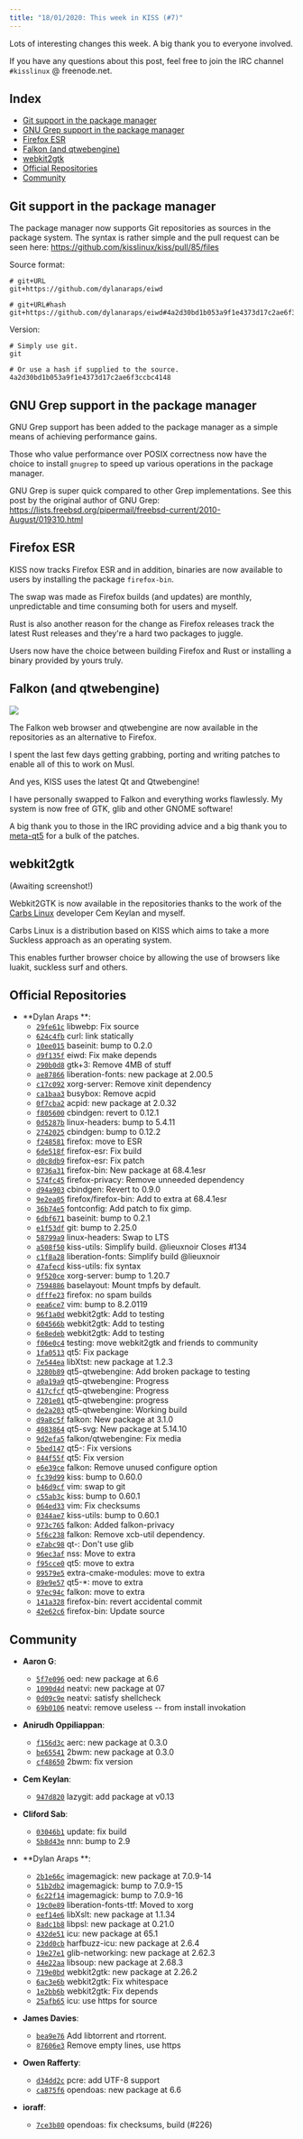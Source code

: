 ```yaml
---
title: "18/01/2020: This week in KISS (#7)"
---
```


Lots of interesting changes this week. A big thank you to everyone involved.

If you have any questions about this post, feel free to join the IRC channel `#kisslinux` @ freenode.net.


## Index

<!-- vim-markdown-toc GFM -->

* [Git support in the package manager](#git-support-in-the-package-manager)
* [GNU Grep support in the package manager](#gnu-grep-support-in-the-package-manager)
* [Firefox ESR](#firefox-esr)
* [Falkon (and qtwebengine)](#falkon-and-qtwebengine)
* [webkit2gtk](#webkit2gtk)
* [Official Repositories](#official-repositories)
* [Community](#community)

<!-- vim-markdown-toc -->


## Git support in the package manager

The package manager now supports Git repositories as sources in the package system. The syntax is rather simple and the pull request can be seen here: https://github.com/kisslinux/kiss/pull/85/files

Source format:

```
# git+URL
git+https://github.com/dylanaraps/eiwd

# git+URL#hash
git+https://github.com/dylanaraps/eiwd#4a2d30bd1b053a9f1e4373d17c2ae6f3ccbc4148
```

Version:

```
# Simply use git.
git

# Or use a hash if supplied to the source.
4a2d30bd1b053a9f1e4373d17c2ae6f3ccbc4148
```

## GNU Grep support in the package manager

GNU Grep support has been added to the package manager as a simple means of achieving performance gains.

Those who value performance over POSIX correctness now have the choice to install `gnugrep` to speed up various operations in the package manager.

GNU Grep is super quick compared to other Grep implementations. See this post by the original author of GNU Grep: https://lists.freebsd.org/pipermail/freebsd-current/2010-August/019310.html


## Firefox ESR

KISS now tracks Firefox ESR and in addition, binaries are now available to users by installing the package `firefox-bin`.

The swap was made as Firefox builds (and updates) are monthly, unpredictable and time consuming both for users and myself.

Rust is also another reason for the change as Firefox releases track the latest Rust releases and they're a hard two packages to juggle.

Users now have the choice between building Firefox and Rust or installing a binary provided by yours truly.


## Falkon (and qtwebengine)

<img src=/images/falkon.jpg>

The Falkon web browser and qtwebengine are now available in the repositories as an alternative to Firefox.

I spent the last few days getting grabbing, porting and writing patches to enable all of this to work on Musl.

And yes, KISS uses the latest Qt and Qtwebengine!

I have personally swapped to Falkon and everything works flawlessly. My system is now free of GTK, glib and other GNOME software!

A big thank you to those in the IRC providing advice and a big thank you to [meta-qt5](https://github.com/meta-qt5/meta-qt5) for a bulk of the patches.


## webkit2gtk

(Awaiting screenshot!)

Webkit2GTK is now available in the repositories thanks to the work of the  [Carbs Linux](https://carbslinux.org/) developer Cem Keylan and myself.

Carbs Linux is a distribution based on KISS which aims to take a more Suckless approach as an operating system.

This enables further browser choice by allowing the use of browsers like luakit, suckless surf and others.


## Official Repositories

- **Dylan Araps **:
    - [`29fe61c`](https://github.com/kisslinux/repo/commit/29fe61c) libwebp: Fix source
    - [`624c4fb`](https://github.com/kisslinux/repo/commit/624c4fb) curl: link statically
    - [`10ee015`](https://github.com/kisslinux/repo/commit/10ee015) baseinit: bump to 0.2.0
    - [`d9f135f`](https://github.com/kisslinux/repo/commit/d9f135f) eiwd: Fix make depends
    - [`290b0d8`](https://github.com/kisslinux/repo/commit/290b0d8) gtk+3: Remove 4MB of stuff
    - [`ae87866`](https://github.com/kisslinux/repo/commit/ae87866) liberation-fonts: new package at 2.00.5
    - [`c17c092`](https://github.com/kisslinux/repo/commit/c17c092) xorg-server: Remove xinit dependency
    - [`ca1baa3`](https://github.com/kisslinux/repo/commit/ca1baa3) busybox: Remove acpid
    - [`0f7cba2`](https://github.com/kisslinux/repo/commit/0f7cba2) acpid: new package at 2.0.32
    - [`f805600`](https://github.com/kisslinux/repo/commit/f805600) cbindgen: revert to 0.12.1
    - [`0d5287b`](https://github.com/kisslinux/repo/commit/0d5287b) linux-headers: bump to 5.4.11
    - [`2742025`](https://github.com/kisslinux/repo/commit/2742025) cbindgen: bump to 0.12.2
    - [`f248581`](https://github.com/kisslinux/repo/commit/f248581) firefox: move to ESR
    - [`6de518f`](https://github.com/kisslinux/repo/commit/6de518f) firefox-esr: Fix build
    - [`d0c8db9`](https://github.com/kisslinux/repo/commit/d0c8db9) firefox-esr: Fix patch
    - [`0736a31`](https://github.com/kisslinux/repo/commit/0736a31) firefox-bin: New package at 68.4.1esr
    - [`574fc45`](https://github.com/kisslinux/repo/commit/574fc45) firefox-privacy: Remove unneeded dependency
    - [`d94a903`](https://github.com/kisslinux/repo/commit/d94a903) cbindgen: Revert to 0.9.0
    - [`9e2ea05`](https://github.com/kisslinux/repo/commit/9e2ea05) firefox/firefox-bin: Add to extra at 68.4.1esr
    - [`36b74e5`](https://github.com/kisslinux/repo/commit/36b74e5) fontconfig: Add patch to fix gimp.
    - [`6dbf671`](https://github.com/kisslinux/repo/commit/6dbf671) baseinit: bump to 0.2.1
    - [`e1f53df`](https://github.com/kisslinux/repo/commit/e1f53df) git: bump to 2.25.0
    - [`58799a9`](https://github.com/kisslinux/repo/commit/58799a9) linux-headers: Swap to LTS
    - [`a508f50`](https://github.com/kisslinux/repo/commit/a508f50) kiss-utils: Simplify build. @lieuxnoir Closes #134
    - [`c1f8a28`](https://github.com/kisslinux/repo/commit/c1f8a28) liberation-fonts: Simplify build @lieuxnoir
    - [`47afecd`](https://github.com/kisslinux/repo/commit/47afecd) kiss-utils: fix syntax
    - [`9f520ce`](https://github.com/kisslinux/repo/commit/9f520ce) xorg-server: bump to 1.20.7
    - [`7594886`](https://github.com/kisslinux/repo/commit/7594886) baselayout: Mount tmpfs by default.
    - [`dfffe23`](https://github.com/kisslinux/repo/commit/dfffe23) firefox: no spam builds
    - [`eea6ce7`](https://github.com/kisslinux/repo/commit/eea6ce7) vim: bump to 8.2.0119
    - [`96f1a0d`](https://github.com/kisslinux/repo/commit/96f1a0d) webkit2gtk: Add to testing
    - [`604566b`](https://github.com/kisslinux/repo/commit/604566b) webkit2gtk: Add to testing
    - [`6e8edeb`](https://github.com/kisslinux/repo/commit/6e8edeb) webkit2gtk: Add to testing
    - [`f06e0c4`](https://github.com/kisslinux/repo/commit/f06e0c4) testing: move webkit2gtk and friends to community
    - [`1fa0513`](https://github.com/kisslinux/repo/commit/1fa0513) qt5: Fix package
    - [`7e544ea`](https://github.com/kisslinux/repo/commit/7e544ea) libXtst: new package at 1.2.3
    - [`3280b89`](https://github.com/kisslinux/repo/commit/3280b89) qt5-qtwebengine: Add broken package to testing
    - [`a0a19a9`](https://github.com/kisslinux/repo/commit/a0a19a9) qt5-qtwebengine: Progress
    - [`417cfcf`](https://github.com/kisslinux/repo/commit/417cfcf) qt5-qtwebengine: Progress
    - [`7201e01`](https://github.com/kisslinux/repo/commit/7201e01) qt5-qtwebengine: progress
    - [`de2a203`](https://github.com/kisslinux/repo/commit/de2a203) qt5-qtwebengine: Working build
    - [`d9a8c5f`](https://github.com/kisslinux/repo/commit/d9a8c5f) falkon: New package at 3.1.0
    - [`4083864`](https://github.com/kisslinux/repo/commit/4083864) qt5-svg: New package at 5.14.10
    - [`9d2efa5`](https://github.com/kisslinux/repo/commit/9d2efa5) falkon/qtwebengine: Fix media
    - [`5bed147`](https://github.com/kisslinux/repo/commit/5bed147) qt5-: Fix versions
    - [`844f55f`](https://github.com/kisslinux/repo/commit/844f55f) qt5: Fix version
    - [`e6e39ce`](https://github.com/kisslinux/repo/commit/e6e39ce) falkon: Remove unused configure option
    - [`fc39d99`](https://github.com/kisslinux/repo/commit/fc39d99) kiss: bump to 0.60.0
    - [`b46d9cf`](https://github.com/kisslinux/repo/commit/b46d9cf) vim: swap to git
    - [`c55ab3c`](https://github.com/kisslinux/repo/commit/c55ab3c) kiss: bump to 0.60.1
    - [`064ed33`](https://github.com/kisslinux/repo/commit/064ed33) vim: Fix checksums
    - [`0344ae7`](https://github.com/kisslinux/repo/commit/0344ae7) kiss-utils: bump to 0.60.1
    - [`973c765`](https://github.com/kisslinux/repo/commit/973c765) falkon: Added falkon-privacy
    - [`5f6c238`](https://github.com/kisslinux/repo/commit/5f6c238) falkon: Remove xcb-util dependency.
    - [`e7abc98`](https://github.com/kisslinux/repo/commit/e7abc98) qt-: Don't use glib
    - [`96ec3af`](https://github.com/kisslinux/repo/commit/96ec3af) nss: Move to extra
    - [`f95cce0`](https://github.com/kisslinux/repo/commit/f95cce0) qt5: move to extra
    - [`99579e5`](https://github.com/kisslinux/repo/commit/99579e5) extra-cmake-modules: move to extra
    - [`89e9e57`](https://github.com/kisslinux/repo/commit/89e9e57) qt5-*: move to extra
    - [`97ec94c`](https://github.com/kisslinux/repo/commit/97ec94c) falkon: move to extra
    - [`141a328`](https://github.com/kisslinux/repo/commit/141a328) firefox-bin: revert accidental commit
    - [`42e62c6`](https://github.com/kisslinux/repo/commit/42e62c6) firefox-bin: Update source

## Community

- **Aaron G**:
    - [`5f7e096`](https://github.com/kisslinux/community/commit/5f7e096) oed: new package at 6.6
    - [`1090d4d`](https://github.com/kisslinux/community/commit/1090d4d) neatvi: new package at 07
    - [`0d09c9e`](https://github.com/kisslinux/community/commit/0d09c9e) neatvi: satisfy shellcheck
    - [`69b0106`](https://github.com/kisslinux/community/commit/69b0106) neatvi: remove useless -- from install invokation

- **Anirudh Oppiliappan**:
    - [`f156d3c`](https://github.com/kisslinux/community/commit/f156d3c) aerc: new package at 0.3.0
    - [`be65541`](https://github.com/kisslinux/community/commit/be65541) 2bwm: new package at 0.3.0
    - [`cf48650`](https://github.com/kisslinux/community/commit/cf48650) 2bwm: fix version

- **Cem Keylan**:
    - [`947d820`](https://github.com/kisslinux/community/commit/947d820) lazygit: add package at v0.13

- **Cliford Sab**:
    - [`03046b1`](https://github.com/kisslinux/community/commit/03046b1) update: fix build
    - [`5b8d43e`](https://github.com/kisslinux/community/commit/5b8d43e) nnn: bump to 2.9

- **Dylan Araps **:
    - [`2b1e66c`](https://github.com/kisslinux/community/commit/2b1e66c) imagemagick: new package at 7.0.9-14
    - [`51b2db2`](https://github.com/kisslinux/community/commit/51b2db2) imagemagick: bump to 7.0.9-15
    - [`6c22f14`](https://github.com/kisslinux/community/commit/6c22f14) imagemagick: bump to 7.0.9-16
    - [`19c0e89`](https://github.com/kisslinux/community/commit/19c0e89) liberation-fonts-ttf: Moved to xorg
    - [`eef14e6`](https://github.com/kisslinux/community/commit/eef14e6) libXslt: new package at 1.1.34
    - [`8adc1b8`](https://github.com/kisslinux/community/commit/8adc1b8) libpsl: new package at 0.21.0
    - [`432de51`](https://github.com/kisslinux/community/commit/432de51) icu: new package at 65.1
    - [`23dd0cb`](https://github.com/kisslinux/community/commit/23dd0cb) harfbuzz-icu: new package at 2.6.4
    - [`19e27e1`](https://github.com/kisslinux/community/commit/19e27e1) glib-networking: new package at 2.62.3
    - [`44e22aa`](https://github.com/kisslinux/community/commit/44e22aa) libsoup: new package at 2.68.3
    - [`719e0bd`](https://github.com/kisslinux/community/commit/719e0bd) webkit2gtk: new package at 2.26.2
    - [`6ac3e6b`](https://github.com/kisslinux/community/commit/6ac3e6b) webkit2gtk: Fix whitespace
    - [`1e2bb6b`](https://github.com/kisslinux/community/commit/1e2bb6b) webkit2gtk: Fix depends
    - [`25afb65`](https://github.com/kisslinux/community/commit/25afb65) icu: use https for source

- **James Davies**:
    - [`bea9e76`](https://github.com/kisslinux/community/commit/bea9e76) Add libtorrent and rtorrent.
    - [`87606e3`](https://github.com/kisslinux/community/commit/87606e3) Remove empty lines, use https

- **Owen Rafferty**:
    - [`d34dd2c`](https://github.com/kisslinux/community/commit/d34dd2c) pcre: add UTF-8 support
    - [`ca875f6`](https://github.com/kisslinux/community/commit/ca875f6) opendoas: new package at 6.6

- **ioraff**:
    - [`7ce3b80`](https://github.com/kisslinux/community/commit/7ce3b80) opendoas: fix checksums, build (#226)



